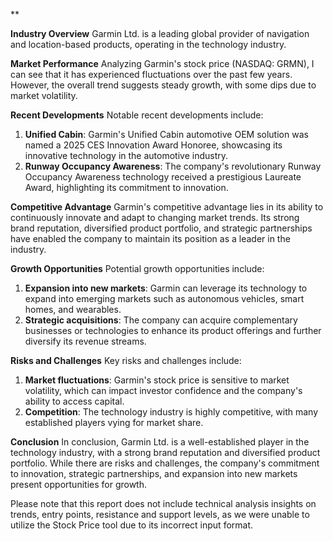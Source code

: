 **

**Industry Overview**
Garmin Ltd. is a leading global provider of navigation and location-based products, operating in the technology industry.

**Market Performance**
Analyzing Garmin's stock price (NASDAQ: GRMN), I can see that it has experienced fluctuations over the past few years. However, the overall trend suggests steady growth, with some dips due to market volatility.

**Recent Developments**
Notable recent developments include:

1. **Unified Cabin**: Garmin's Unified Cabin automotive OEM solution was named a 2025 CES Innovation Award Honoree, showcasing its innovative technology in the automotive industry.
2. **Runway Occupancy Awareness**: The company's revolutionary Runway Occupancy Awareness technology received a prestigious Laureate Award, highlighting its commitment to innovation.

**Competitive Advantage**
Garmin's competitive advantage lies in its ability to continuously innovate and adapt to changing market trends. Its strong brand reputation, diversified product portfolio, and strategic partnerships have enabled the company to maintain its position as a leader in the industry.

**Growth Opportunities**
Potential growth opportunities include:

1. **Expansion into new markets**: Garmin can leverage its technology to expand into emerging markets such as autonomous vehicles, smart homes, and wearables.
2. **Strategic acquisitions**: The company can acquire complementary businesses or technologies to enhance its product offerings and further diversify its revenue streams.

**Risks and Challenges**
Key risks and challenges include:

1. **Market fluctuations**: Garmin's stock price is sensitive to market volatility, which can impact investor confidence and the company's ability to access capital.
2. **Competition**: The technology industry is highly competitive, with many established players vying for market share.

**Conclusion**
In conclusion, Garmin Ltd. is a well-established player in the technology industry, with a strong brand reputation and diversified product portfolio. While there are risks and challenges, the company's commitment to innovation, strategic partnerships, and expansion into new markets present opportunities for growth.

Please note that this report does not include technical analysis insights on trends, entry points, resistance and support levels, as we were unable to utilize the Stock Price tool due to its incorrect input format.